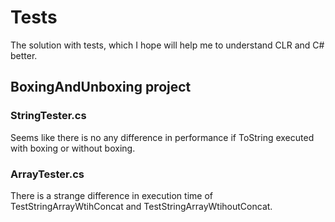 # Tests
The solution with tests, which I hope will help me to understand CLR and C# better.

## BoxingAndUnboxing project
### StringTester.cs
Seems like there is no any difference in performance if ToString executed with boxing or without boxing.
### ArrayTester.cs
There is a strange difference in execution time of TestStringArrayWtihConcat and TestStringArrayWtihoutConcat.
